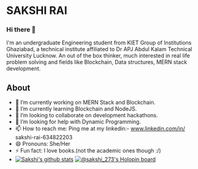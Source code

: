 # SAKSHI RAI

### Hi there 👋
I'm an undergraduate Engineering student from KIET Group of Institutions Ghaziabad, a technical institute affiliated to Dr APJ Abdul Kalam Technical University Lucknow.
An out of the box thinker, much interested in real life problem solving and fields like Blockchain, Data structures, MERN stack development.

## About 

- 🔭 I’m currently working on MERN Stack and Blockchain.
- 🌱 I’m currently learning Blockchain and NodeJS.
- 👯 I’m looking to collaborate on development hackathons.
- 🤔 I’m looking for help with Dynamic Programming.
- 📫 How to reach me: Ping me at my linkedin:- www.linkedin.com/in/ 
sakshi-rai-634822203
- 😄 Pronouns: She/Her
- ⚡ Fun fact: I love books.(not the academic ones though :/)
- [![Sakshi's github stats](https://github-readme-stats.vercel.app/api?username=Sakshirai273)](https://github.com/Sakshirai273/github-readme-stats)
[![@sakshi_273's Holopin board](https://holopin.me/sakshi_273)](https://holopin.io/@sakshi_273)

